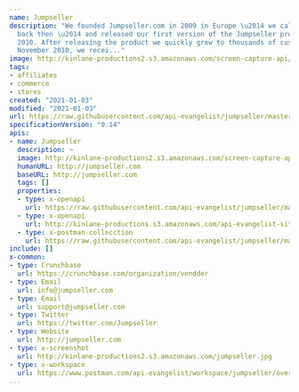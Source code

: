 ```yaml
---
name: Jumpseller
description: "We founded Jumpseller.com in 2009 in Europe \u2014 we called it Vendder
  back then \u2014 and released our first version of the Jumpseller product in September
  2010. After releasing the product we quickly grew to thousands of customers. In
  November 2010, we recei..."
image: http://kinlane-productions2.s3.amazonaws.com/screen-capture-api/28432-jumpseller-api.jpg
tags:
- affiliates
- commerce
- stores
created: "2021-01-03"
modified: "2021-01-03"
url: https://raw.githubusercontent.com/api-evangelist/jumpseller/master/apis.json
specificationVersion: "0.14"
apis:
- name: Jumpseller
  description: ~
  image: http://kinlane-productions2.s3.amazonaws.com/screen-capture-api/28432-jumpseller-api.jpg
  humanURL: http://jumpseller.com
  baseURL: http://jumpseller.com
  tags: []
  properties:
  - type: x-openapi
    url: https://raw.githubusercontent.com/api-evangelist/jumpseller/master/jumpseller-openapi.json
  - type: x-openapi
    url: http://kinlane-productions.s3.amazonaws.com/api-evangelist-site/company/openapis/jumpseller.json
  - type: x-postman-collecction
    url: https://raw.githubusercontent.com/api-evangelist/jumpseller/master/jumpseller-postman-collection.json
include: []
x-common:
- type: Crunchbase
  url: https://crunchbase.com/organization/vendder
- type: Email
  url: info@jumpseller.com
- type: Email
  url: support@jumpseller.com
- type: Twitter
  url: https://twitter.com/Jumpseller
- type: Website
  url: http://jumpseller.com
- type: x-screenshot
  url: http://kinlane-productions2.s3.amazonaws.com/jumpseller.jpg
- type: x-workspace
  url: https://www.postman.com/api-evangelist/workspace/jumpseller/overview
...
```

